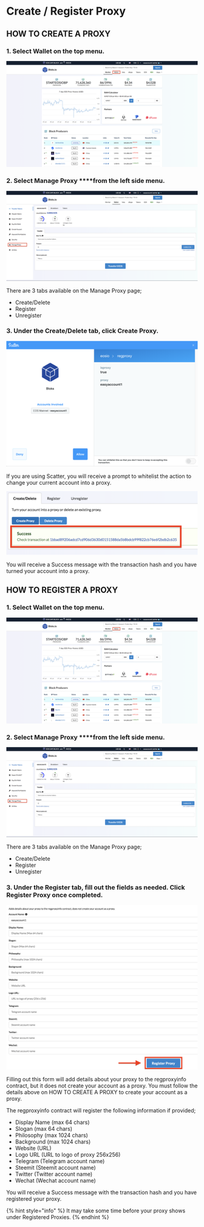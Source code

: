 # Create / Register Proxy

## HOW TO CREATE A PROXY

### 1. Select **Wallet** on the top menu.

![](../.gitbook/assets/image%20%2847%29.png)

### 2. Select Manage Proxy ****from the left side menu.

![](../.gitbook/assets/image%20%2851%29.png)

There are 3 tabs available on the Manage Proxy page;

* Create/Delete
* Register
* Unregister

### 3. Under the Create/Delete tab, click Create Proxy.

![](../.gitbook/assets/image%20%28158%29.png)

If you are using Scatter, you will receive a prompt to whitelist the action to change your current account into a proxy.

![](../.gitbook/assets/image%20%28140%29.png)

You will receive a Success message with the transaction hash and you have turned your account into a proxy.



## HOW TO REGISTER A PROXY <a id="register"></a>

### 1. Select **Wallet** on the top menu.

![](../.gitbook/assets/image%20%2847%29.png)

### 2. Select Manage Proxy ****from the left side menu.

![](../.gitbook/assets/image%20%2851%29.png)

There are 3 tabs available on the Manage Proxy page;

* Create/Delete
* Register
* Unregister

### 3. Under the Register tab, fill out the fields as needed. Click Register Proxy once completed.

![](../.gitbook/assets/image%20%28106%29.png)

Filling out this form will add details about your proxy to the regproxyinfo contract, but it does not create your account as a proxy. You must follow the details above on HOW TO CREATE A PROXY to create your account as a proxy.

The regproxyinfo contract will register the following information if provided;

* Display Name \(max 64 chars\)
* Slogan \(max 64 chars\)
* Philosophy \(max 1024 chars\)
* Background \(max 1024 chars\)
* Website \(URL\)
* Logo URL \(URL to logo of proxy 256x256\)
* Telegram \(Telegram account name\)
* Steemit \(Steemit account name\)
* Twitter \(Twitter account name\)
* Wechat \(Wechat account name\)

You will receive a Success message with the transaction hash and you have registered your proxy.

{% hint style="info" %}
It may take some time before your proxy shows under Registered Proxies.
{% endhint %}

